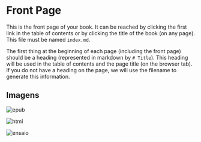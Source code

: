# Front Page

This is the front page of your book. It can be reached by clicking the first link in the table of contents or by clicking the title of the book (on any page). This file must be named `index.md`.

The first thing at the beginning of each page (including the front page) should be a heading (represented in markdown by `# Title`). This heading will be used in the table of contents and the page title (on the browser tab). If you do not have a heading on the page, we will use the filename to generate this information.

## Imagens

![epub](/https://app.box.com/s/zwyp14gtdj3aos46ijtzajn5s49c9gee)

![html](/https://www.dropbox.com/s/x2w4ga3t0a0s4a5/html.png?dl=0)

![ensaio](/http://connectere.files.wordpress.com/2011/01/paragraph.gif)